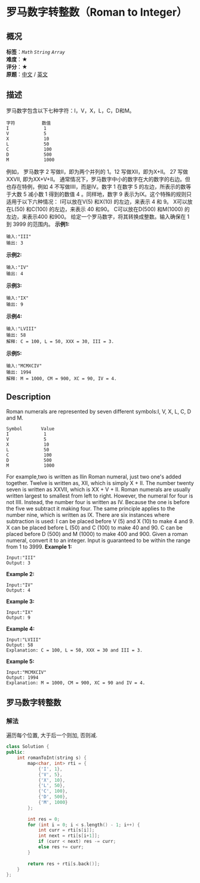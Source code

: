 # 罗马数字转整数（Roman to Integer）
## 概况
**标签**：*`Math`*  *`String`*  *`Array`*<br>
**难度**：★<br>
**评分**：★<br>
**原题**：[中文](https://leetcode-cn.com/problems/roman-to-integer) / [英文](https://leetcode.com/problems/roman-to-integer)
## 描述
罗马数字包含以下七种字符：I，V，X，L，C，D和M。
```
字符          数值
I             1
V             5
X             10
L             50
C             100
D             500
M             1000
```
例如， 罗马数字 2 写做II，即为两个并列的 1。12 写做XII，即为X+II。 27 写做XXVII, 即为XX+V+II。
通常情况下，罗马数字中小的数字在大的数字的右边。但也存在特例，例如 4 不写做IIII，而是IV。数字 1 在数字 5 的左边，所表示的数等于大数 5 减小数 1 得到的数值 4 。同样地，数字 9 表示为IX。这个特殊的规则只适用于以下六种情况：
	I可以放在V(5) 和X(10) 的左边，来表示 4 和 9。
	X可以放在L(50) 和C(100) 的左边，来表示 40 和90。
	C可以放在D(500) 和M(1000) 的左边，来表示400 和900。
给定一个罗马数字，将其转换成整数。输入确保在 1到 3999 的范围内。
**示例1:**
```
输入:"III"
输出: 3
```
**示例2:**
```
输入:"IV"
输出: 4
```
**示例3:**
```
输入:"IX"
输出: 9
```
**示例4:**
```
输入:"LVIII"
输出: 58
解释: C = 100, L = 50, XXX = 30, III = 3.
```
**示例5:**
```
输入:"MCMXCIV"
输出: 1994
解释: M = 1000, CM = 900, XC = 90, IV = 4.
```
## Description
Roman numerals are represented by seven different symbols:I, V, X, L, C, D and M.
```
Symbol       Value
I             1
V             5
X             10
L             50
C             100
D             500
M             1000
```
For example,two is written as IIin Roman numeral, just two one&#39;s added together. Twelve is written as, XII, which is simply X + II. The number twenty seven is written as XXVII, which is XX + V + II.
Roman numerals are usually written largest to smallest from left to right. However, the numeral for four is not IIII. Instead, the number four is written as IV. Because the one is before the five we subtract it making four. The same principle applies to the number nine, which is written as IX. There are six instances where subtraction is used:
	I can be placed before V (5) and X (10) to make 4 and 9.
	X can be placed before L (50) and C (100) to make 40 and 90.
	C can be placed before D (500) and M (1000) to make 400 and 900.
Given a roman numeral, convert it to an integer. Input is guaranteed to be within the range from 1 to 3999.
**Example 1:**
```
Input:"III"
Output: 3
```
**Example 2:**
```
Input:"IV"
Output: 4
```
**Example 3:**
```
Input:"IX"
Output: 9
```
**Example 4:**
```
Input:"LVIII"
Output: 58
Explanation: C = 100, L = 50, XXX = 30 and III = 3.
```
**Example 5:**
```
Input:"MCMXCIV"
Output: 1994
Explanation: M = 1000, CM = 900, XC = 90 and IV = 4.
```
## 罗马数字转整数
### 解法
遍历每个位置, 大于后一个则加, 否则减.
```c++
class Solution {
public:
    int romanToInt(string s) {
        map<char, int> rti = {
            {'I', 1},
            {'V', 5},
            {'X', 10},
            {'L', 50},
            {'C', 100},
            {'D', 500}, 
            {'M', 1000}
        };
        
        int res = 0;
        for (int i = 0; i < s.length() - 1; i++) {
            int curr = rti[s[i]];
            int next = rti[s[i+1]];
            if (curr < next) res -= curr;
            else res += curr;
        }
        
        return res + rti[s.back()];
    }
};
```